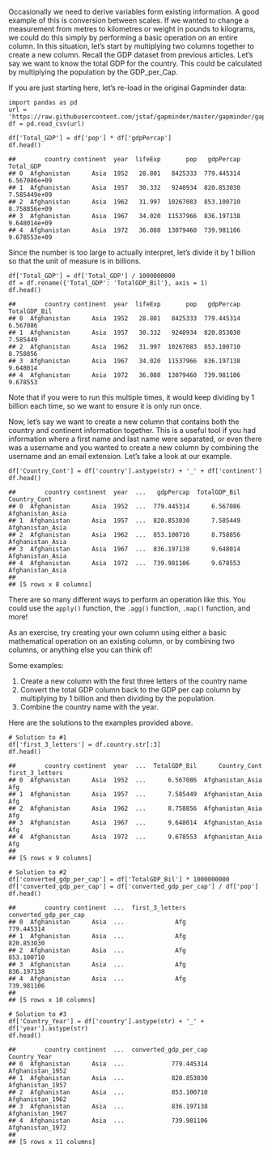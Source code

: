 Occasionally we need to derive variables form existing information. A
good example of this is conversion between scales. If we wanted to
change a measurement from metres to kilometres or weight in pounds to
kilograms, we could do this simply by performing a basic operation on an
entire column. In this situation, let’s start by multiplying two columns
together to create a new column. Recall the GDP dataset from previous
articles. Let’s say we want to know the total GDP for the country. This
could be calculated by multiplying the population by the GDP\_per\_Cap.

If you are just starting here, let’s re-load in the original Gapminder
data:

    import pandas as pd
    url = 'https://raw.githubusercontent.com/jstaf/gapminder/master/gapminder/gapminder.csv'
    df = pd.read_csv(url)

    df['Total_GDP'] = df['pop'] * df['gdpPercap']
    df.head()

    ##        country continent  year  lifeExp       pop   gdpPercap     Total_GDP
    ## 0  Afghanistan      Asia  1952   28.801   8425333  779.445314  6.567086e+09
    ## 1  Afghanistan      Asia  1957   30.332   9240934  820.853030  7.585449e+09
    ## 2  Afghanistan      Asia  1962   31.997  10267083  853.100710  8.758856e+09
    ## 3  Afghanistan      Asia  1967   34.020  11537966  836.197138  9.648014e+09
    ## 4  Afghanistan      Asia  1972   36.088  13079460  739.981106  9.678553e+09

Since the number is too large to actually interpret, let’s divide it by
1 billion so that the unit of measure is in billions.

    df['Total_GDP'] = df['Total_GDP'] / 1000000000
    df = df.rename({'Total_GDP': 'TotalGDP_Bil'}, axis = 1)
    df.head()

    ##        country continent  year  lifeExp       pop   gdpPercap  TotalGDP_Bil
    ## 0  Afghanistan      Asia  1952   28.801   8425333  779.445314      6.567086
    ## 1  Afghanistan      Asia  1957   30.332   9240934  820.853030      7.585449
    ## 2  Afghanistan      Asia  1962   31.997  10267083  853.100710      8.758856
    ## 3  Afghanistan      Asia  1967   34.020  11537966  836.197138      9.648014
    ## 4  Afghanistan      Asia  1972   36.088  13079460  739.981106      9.678553

Note that if you were to run this multiple times, it would keep dividing
by 1 billion each time, so we want to ensure it is only run once.

Now, let’s say we want to create a new column that contains both the
country and continent information together. This is a useful tool if you
had information where a first name and last name were separated, or even
there was a username and you wanted to create a new column by combining
the username and an email extension. Let’s take a look at our example.

    df['Country_Cont'] = df['country'].astype(str) + '_' + df['continent']
    df.head()

    ##        country continent  year  ...   gdpPercap  TotalGDP_Bil      Country_Cont
    ## 0  Afghanistan      Asia  1952  ...  779.445314      6.567086  Afghanistan_Asia
    ## 1  Afghanistan      Asia  1957  ...  820.853030      7.585449  Afghanistan_Asia
    ## 2  Afghanistan      Asia  1962  ...  853.100710      8.758856  Afghanistan_Asia
    ## 3  Afghanistan      Asia  1967  ...  836.197138      9.648014  Afghanistan_Asia
    ## 4  Afghanistan      Asia  1972  ...  739.981106      9.678553  Afghanistan_Asia
    ## 
    ## [5 rows x 8 columns]

There are so many different ways to perform an operation like this. You
could use the `apply()` function, the `.agg()` function, `.map()`
function, and more!

As an exercise, try creating your own column using either a basic
mathematical operation on an existing column, or by combining two
columns, or anything else you can think of!

Some examples:

1.  Create a new column with the first three letters of the country name
2.  Convert the total GDP column back to the GDP per cap column by
    multiplying by 1 billion and then dividing by the population.
3.  Combine the country name with the year.

Here are the solutions to the examples provided above.

    # Solution to #1
    df['first_3_letters'] = df.country.str[:3]
    df.head()

    ##        country continent  year  ...  TotalGDP_Bil      Country_Cont  first_3_letters
    ## 0  Afghanistan      Asia  1952  ...      6.567086  Afghanistan_Asia              Afg
    ## 1  Afghanistan      Asia  1957  ...      7.585449  Afghanistan_Asia              Afg
    ## 2  Afghanistan      Asia  1962  ...      8.758856  Afghanistan_Asia              Afg
    ## 3  Afghanistan      Asia  1967  ...      9.648014  Afghanistan_Asia              Afg
    ## 4  Afghanistan      Asia  1972  ...      9.678553  Afghanistan_Asia              Afg
    ## 
    ## [5 rows x 9 columns]

    # Solution to #2
    df['converted_gdp_per_cap'] = df['TotalGDP_Bil'] * 1000000000
    df['converted_gdp_per_cap'] = df['converted_gdp_per_cap'] / df['pop']
    df.head()

    ##        country continent  ...  first_3_letters  converted_gdp_per_cap
    ## 0  Afghanistan      Asia  ...              Afg             779.445314
    ## 1  Afghanistan      Asia  ...              Afg             820.853030
    ## 2  Afghanistan      Asia  ...              Afg             853.100710
    ## 3  Afghanistan      Asia  ...              Afg             836.197138
    ## 4  Afghanistan      Asia  ...              Afg             739.981106
    ## 
    ## [5 rows x 10 columns]

    # Solution to #3
    df['Country_Year'] = df['country'].astype(str) + '_' + df['year'].astype(str)
    df.head()

    ##        country continent  ...  converted_gdp_per_cap      Country_Year
    ## 0  Afghanistan      Asia  ...             779.445314  Afghanistan_1952
    ## 1  Afghanistan      Asia  ...             820.853030  Afghanistan_1957
    ## 2  Afghanistan      Asia  ...             853.100710  Afghanistan_1962
    ## 3  Afghanistan      Asia  ...             836.197138  Afghanistan_1967
    ## 4  Afghanistan      Asia  ...             739.981106  Afghanistan_1972
    ## 
    ## [5 rows x 11 columns]
